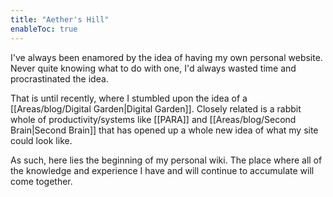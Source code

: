 ```yaml
---
title: "Aether's Hill"
enableToc: true
---
```


I've always been enamored by the idea of having my own personal website. 
Never quite knowing what to do with one, I'd always wasted time and procrastinated the idea. 

That is until recently, where I stumbled upon the idea of a [[Areas/blog/Digital Garden|Digital Garden]].
Closely related is a rabbit whole of productivity/systems like [[PARA]] and [[Areas/blog/Second Brain|Second Brain]] that has opened up a whole new idea of what my site could look like. 

As such, here lies the beginning of my personal wiki. The place where all of the knowledge and experience I have and will continue to accumulate will come together.
